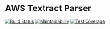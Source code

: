 # AWS Textract Parser
[![Build Status](https://travis-ci.org/briancullen/aws-textract-parser.svg?branch=master)](https://travis-ci.org/briancullen/aws-textract-parser)
[![Maintainability](https://api.codeclimate.com/v1/badges/566b704c4b4d35be1ea9/maintainability)](https://codeclimate.com/github/briancullen/aws-textract-parser/maintainability)
[![Test Coverage](https://api.codeclimate.com/v1/badges/566b704c4b4d35be1ea9/test_coverage)](https://codeclimate.com/github/briancullen/aws-textract-parser/test_coverage)
